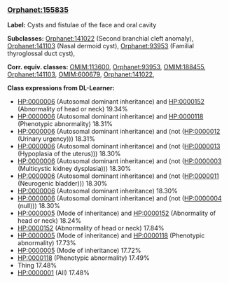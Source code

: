 
### [Orphanet:155835](http://www.orpha.net/ORDO/Orphanet_155835)
**Label:** Cysts and fistulae of the face and oral cavity

**Subclasses:** [Orphanet:141022](http://www.orpha.net/ORDO/Orphanet_141022) (Second branchial cleft anomaly), [Orphanet:141103](http://www.orpha.net/ORDO/Orphanet_141103) (Nasal dermoid cyst), [Orphanet:93953](http://www.orpha.net/ORDO/Orphanet_93953) (Familial thyroglossal duct cyst), 

**Corr. equiv. classes:** [OMIM:113600](http://purl.obolibrary.org/obo/OMIM_113600), [Orphanet:93953](http://www.orpha.net/ORDO/Orphanet_93953), [OMIM:188455](http://purl.obolibrary.org/obo/OMIM_188455), [Orphanet:141103](http://www.orpha.net/ORDO/Orphanet_141103), [OMIM:600679](http://purl.obolibrary.org/obo/OMIM_600679), [Orphanet:141022](http://www.orpha.net/ORDO/Orphanet_141022), 

**Class expressions from DL-Learner:**

- [HP:0000006](http://purl.obolibrary.org/obo/HP_0000006) (Autosomal dominant inheritance) and [HP:0000152](http://purl.obolibrary.org/obo/HP_0000152) (Abnormality of head or neck) 19.34%
- [HP:0000006](http://purl.obolibrary.org/obo/HP_0000006) (Autosomal dominant inheritance) and [HP:0000118](http://purl.obolibrary.org/obo/HP_0000118) (Phenotypic abnormality) 18.31%
- [HP:0000006](http://purl.obolibrary.org/obo/HP_0000006) (Autosomal dominant inheritance) and (not ([HP:0000012](http://purl.obolibrary.org/obo/HP_0000012) (Urinary urgency))) 18.31%
- [HP:0000006](http://purl.obolibrary.org/obo/HP_0000006) (Autosomal dominant inheritance) and (not ([HP:0000013](http://purl.obolibrary.org/obo/HP_0000013) (Hypoplasia of the uterus))) 18.30%
- [HP:0000006](http://purl.obolibrary.org/obo/HP_0000006) (Autosomal dominant inheritance) and (not ([HP:0000003](http://purl.obolibrary.org/obo/HP_0000003) (Multicystic kidney dysplasia))) 18.30%
- [HP:0000006](http://purl.obolibrary.org/obo/HP_0000006) (Autosomal dominant inheritance) and (not ([HP:0000011](http://purl.obolibrary.org/obo/HP_0000011) (Neurogenic bladder))) 18.30%
- [HP:0000006](http://purl.obolibrary.org/obo/HP_0000006) (Autosomal dominant inheritance) 18.30%
- [HP:0000006](http://purl.obolibrary.org/obo/HP_0000006) (Autosomal dominant inheritance) and (not ([HP:0000004](http://purl.obolibrary.org/obo/HP_0000004) (null))) 18.30%
- [HP:0000005](http://purl.obolibrary.org/obo/HP_0000005) (Mode of inheritance) and [HP:0000152](http://purl.obolibrary.org/obo/HP_0000152) (Abnormality of head or neck) 18.24%
- [HP:0000152](http://purl.obolibrary.org/obo/HP_0000152) (Abnormality of head or neck) 17.84%
- [HP:0000005](http://purl.obolibrary.org/obo/HP_0000005) (Mode of inheritance) and [HP:0000118](http://purl.obolibrary.org/obo/HP_0000118) (Phenotypic abnormality) 17.73%
- [HP:0000005](http://purl.obolibrary.org/obo/HP_0000005) (Mode of inheritance) 17.72%
- [HP:0000118](http://purl.obolibrary.org/obo/HP_0000118) (Phenotypic abnormality) 17.49%
- Thing 17.48%
- [HP:0000001](http://purl.obolibrary.org/obo/HP_0000001) (All) 17.48%


